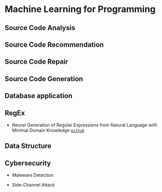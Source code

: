 # Machine Learning for Programming 

## Source Code Analysis

## Source Code Recommendation

## Source Code Repair

## Source Code Generation

## Database application

## RegEx

* Neural Generation of Regular Expressions from Natural Language with Minimal Domain Knowledge [`github`](https://github.com/nicholaslocascio/deep-regex)

## Data Structure

## Cybersecurity

* Maleware Detection

* Side-Channel Attack
